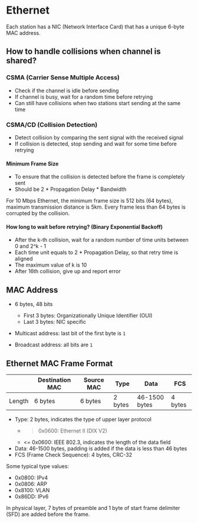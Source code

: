 # Ethernet

Each station has a NIC (Network Interface Card) that has a unique 6-byte MAC address.

## How to handle collisions when channel is shared?

### CSMA (Carrier Sense Multiple Access)

- Check if the channel is idle before sending
- If channel is busy, wait for a random time before retrying
- Can still have collisions when two stations start sending at the same time

### CSMA/CD (Collision Detection)

- Detect collision by comparing the sent signal with the received signal
- If collision is detected, stop sending and wait for some time before retrying

#### Minimum Frame Size

- To ensure that the collision is detected before the frame is completely sent
- Should be 2 \* Propagation Delay \* Bandwidth

For 10 Mbps Ethernet, the minimum frame size is 512 bits (64 bytes), maximum
transmission distance is 5km. Every frame less than 64 bytes is corrupted by the
collision.

#### How long to wait before retrying? (Binary Exponential Backoff)

- After the k-th collision, wait for a random number of time units between 0 and 2^k - 1
- Each time unit equals to 2 \* Propagation Delay, so that retry time is aligned
- The maximum value of k is 10
- After 16th collision, give up and report error

## MAC Address

- 6 bytes, 48 bits
  - First 3 bytes: Organizationally Unique Identifier (OUI)
  - Last 3 bytes: NIC specific

- Multicast address: last bit of the first byte is `1`
- Broadcast address: all bits are `1`

## Ethernet MAC Frame Format

|        | Destination MAC | Source MAC | Type    | Data          | FCS     |
| ------ | --------------- | ---------- | ------- | ------------- | ------- |
| Length | 6 bytes         | 6 bytes    | 2 bytes | 46-1500 bytes | 4 bytes |

- Type: 2 bytes, indicates the type of upper layer protocol
  - > 0x0600: Ethernet II (DIX V2)
  - <= 0x0600: IEEE 802.3, indicates the length of the data field
- Data: 46-1500 bytes, padding is added if the data is less than 46 bytes
- FCS (Frame Check Sequence): 4 bytes, CRC-32

Some typical type values:
- 0x0800: IPv4
- 0x0806: ARP
- 0x8100: VLAN
- 0x86DD: IPv6

In physical layer, 7 bytes of preamble and 1 byte of start frame delimiter (SFD) are added before the frame.
